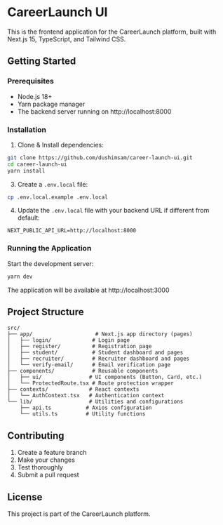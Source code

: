 # CareerLaunch UI

This is the frontend application for the CareerLaunch platform, built with Next.js 15, TypeScript, and Tailwind CSS.

## Getting Started

### Prerequisites

- Node.js 18+ 
- Yarn package manager
- The backend server running on http://localhost:8000

### Installation

1. Clone & Install dependencies:
```bash
git clone https://github.com/dushimsam/career-launch-ui.git
cd career-launch-ui
yarn install
```

3. Create a `.env.local` file:
```bash
cp .env.local.example .env.local
```

4. Update the `.env.local` file with your backend URL if different from default:
```
NEXT_PUBLIC_API_URL=http://localhost:8000
```

### Running the Application

Start the development server:
```bash
yarn dev
```

The application will be available at http://localhost:3000

## Project Structure

```
src/
├── app/                    # Next.js app directory (pages)
│   ├── login/             # Login page
│   ├── register/          # Registration page
│   ├── student/           # Student dashboard and pages
│   ├── recruiter/         # Recruiter dashboard and pages
│   └── verify-email/      # Email verification page
├── components/            # Reusable components
│   ├── ui/               # UI components (Button, Card, etc.)
│   └── ProtectedRoute.tsx # Route protection wrapper
├── contexts/             # React contexts
│   └── AuthContext.tsx   # Authentication context
└── lib/                  # Utilities and configurations
    ├── api.ts           # Axios configuration
    └── utils.ts         # Utility functions
```


## Contributing

1. Create a feature branch
2. Make your changes
3. Test thoroughly
4. Submit a pull request

## License

This project is part of the CareerLaunch platform.

